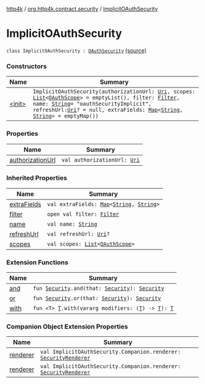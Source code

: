 [http4k](../../index.md) / [org.http4k.contract.security](../index.md) / [ImplicitOAuthSecurity](./index.md)

# ImplicitOAuthSecurity

`class ImplicitOAuthSecurity : `[`OAuthSecurity`](../-o-auth-security/index.md) [(source)](https://github.com/http4k/http4k/blob/master/http4k-contract/src/main/kotlin/org/http4k/contract/security/OAuthSecurity.kt#L35)

### Constructors

| Name | Summary |
|---|---|
| [&lt;init&gt;](-init-.md) | `ImplicitOAuthSecurity(authorizationUrl: `[`Uri`](../../org.http4k.core/-uri/index.md)`, scopes: `[`List`](https://kotlinlang.org/api/latest/jvm/stdlib/kotlin.collections/-list/index.html)`<`[`OAuthScope`](../-o-auth-scope/index.md)`> = emptyList(), filter: `[`Filter`](../../org.http4k.core/-filter/index.md)`, name: `[`String`](https://kotlinlang.org/api/latest/jvm/stdlib/kotlin/-string/index.html)` = "oauthSecurityImplicit", refreshUrl: `[`Uri`](../../org.http4k.core/-uri/index.md)`? = null, extraFields: `[`Map`](https://kotlinlang.org/api/latest/jvm/stdlib/kotlin.collections/-map/index.html)`<`[`String`](https://kotlinlang.org/api/latest/jvm/stdlib/kotlin/-string/index.html)`, `[`String`](https://kotlinlang.org/api/latest/jvm/stdlib/kotlin/-string/index.html)`> = emptyMap())` |

### Properties

| Name | Summary |
|---|---|
| [authorizationUrl](authorization-url.md) | `val authorizationUrl: `[`Uri`](../../org.http4k.core/-uri/index.md) |

### Inherited Properties

| Name | Summary |
|---|---|
| [extraFields](../-o-auth-security/extra-fields.md) | `val extraFields: `[`Map`](https://kotlinlang.org/api/latest/jvm/stdlib/kotlin.collections/-map/index.html)`<`[`String`](https://kotlinlang.org/api/latest/jvm/stdlib/kotlin/-string/index.html)`, `[`String`](https://kotlinlang.org/api/latest/jvm/stdlib/kotlin/-string/index.html)`>` |
| [filter](../-o-auth-security/filter.md) | `open val filter: `[`Filter`](../../org.http4k.core/-filter/index.md) |
| [name](../-o-auth-security/name.md) | `val name: `[`String`](https://kotlinlang.org/api/latest/jvm/stdlib/kotlin/-string/index.html) |
| [refreshUrl](../-o-auth-security/refresh-url.md) | `val refreshUrl: `[`Uri`](../../org.http4k.core/-uri/index.md)`?` |
| [scopes](../-o-auth-security/scopes.md) | `val scopes: `[`List`](https://kotlinlang.org/api/latest/jvm/stdlib/kotlin.collections/-list/index.html)`<`[`OAuthScope`](../-o-auth-scope/index.md)`>` |

### Extension Functions

| Name | Summary |
|---|---|
| [and](../and.md) | `fun `[`Security`](../-security/index.md)`.and(that: `[`Security`](../-security/index.md)`): `[`Security`](../-security/index.md) |
| [or](../or.md) | `fun `[`Security`](../-security/index.md)`.or(that: `[`Security`](../-security/index.md)`): `[`Security`](../-security/index.md) |
| [with](../../org.http4k.core/with.md) | `fun <T> `[`T`](../../org.http4k.core/with.md#T)`.with(vararg modifiers: (`[`T`](../../org.http4k.core/with.md#T)`) -> `[`T`](../../org.http4k.core/with.md#T)`): `[`T`](../../org.http4k.core/with.md#T) |

### Companion Object Extension Properties

| Name | Summary |
|---|---|
| [renderer](../../org.http4k.contract.openapi.v2/renderer.md) | `val ImplicitOAuthSecurity.Companion.renderer: `[`SecurityRenderer`](../../org.http4k.contract.openapi/-security-renderer/index.md) |
| [renderer](../../org.http4k.contract.openapi.v3/renderer.md) | `val ImplicitOAuthSecurity.Companion.renderer: `[`SecurityRenderer`](../../org.http4k.contract.openapi/-security-renderer/index.md) |

